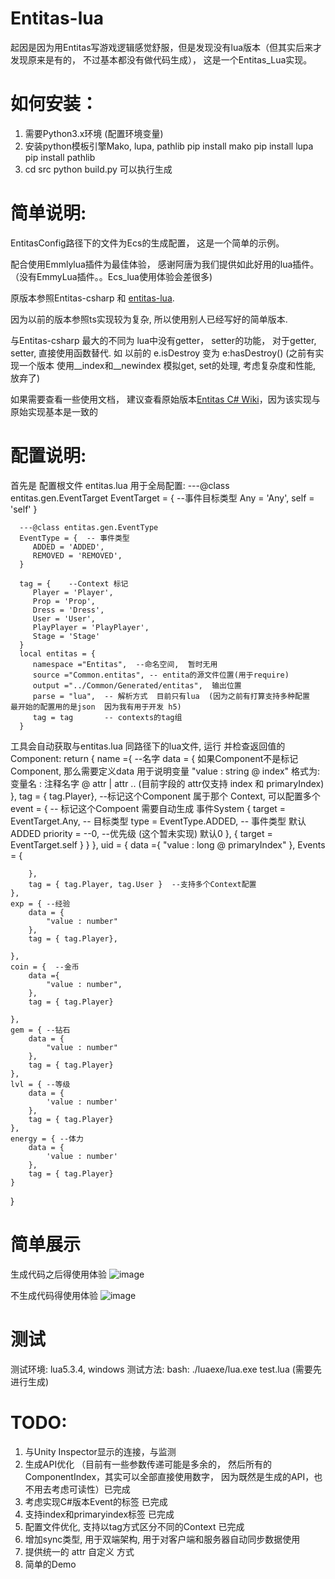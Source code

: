 # Entitas-lua
起因是因为用Entitas写游戏逻辑感觉舒服，但是发现没有lua版本（但其实后来才发现原来是有的， 不过基本都没有做代码生成）， 这是一个Entitas_Lua实现。


# 如何安装：
1. 需要Python3.x环境   (配置环境变量)
2. 安装python模板引擎Mako, lupa, pathlib
   pip install mako
   pip install lupa
   pip install pathlib
3. cd src
   python build.py 可以执行生成




# 简单说明:
EntitasConfig路径下的文件为Ecs的生成配置，  这是一个简单的示例。

配合使用Emmlylua插件为最佳体验， 感谢阿唐为我们提供如此好用的lua插件。（没有EmmyLua插件。。Ecs_lua使用体验会差很多)

原版本参照Entitas-csharp 和 [entitas-lua](https://github.com/sniper00/entitas-lua). 

因为以前的版本参照ts实现较为复杂, 所以使用别人已经写好的简单版本.

与Entitas-csharp 最大的不同为 lua中没有getter， setter的功能， 对于getter, setter,  直接使用函数替代. 
如 以前的 e.isDestroy 变为 e:hasDestroy() (之前有实现一个版本 使用__index和__newindex 模拟get, set的处理, 考虑复杂度和性能, 放弃了)

如果需要查看一些使用文档， 建议查看原始版本[Entitas C# Wiki](https://github.com/sschmid/Entitas-CSharp/wiki)，因为该实现与原始实现基本是一致的


# 配置说明:  
   首先是 配置根文件  entitas.lua  用于全局配置:
   ---@class entitas.gen.EventTarget
      EventTarget = {  --事件目标类型
         Any = 'Any',
         self = 'self'
      }

      ---@class entitas.gen.EventType
      EventType = {  -- 事件类型
         ADDED = 'ADDED',
         REMOVED = 'REMOVED',
      }

      tag = {    --Context 标记
         Player = 'Player',
         Prop = 'Prop',
         Dress = 'Dress',
         User = 'User',
         PlayPlayer = 'PlayPlayer',
         Stage = 'Stage'
      }
      local entitas = {
         namespace ="Entitas",  --命名空间,  暂时无用
         source ="Common.entitas", -- entita的源文件位置(用于require)
         output ="../Common/Generated/entitas",  输出位置
         parse = "lua",  -- 解析方式  目前只有lua  (因为之前有打算支持多种配置  最开始的配置用的是json  因为我有用于开发 h5)
         tag = tag       -- contexts的tag组
      }

  工具会自动获取与entitas.lua 同路径下的lua文件, 运行 并检查返回值的Component:
  return {
    name ={  --名字
        data = {          如果Component不是标记Component, 那么需要定义data 用于说明变量
            "value : string @ index"  格式为:  变量名 : 注释名字 @ attr | attr .. (目前字段的 attr仅支持 index 和 primaryIndex)
        },
        tag = { tag.Player},   --标记这个Component 属于那个 Context, 可以配置多个
        event = {             -- 标记这个Compoent 需要自动生成 事件System
            {
                target = EventTarget.Any, -- 目标类型
                type = EventType.ADDED,   -- 事件类型  默认ADDED
                priority = --0,  --优先级 (这个暂未实现) 默认0
            },
            {
                target = EventTarget.self
            }
        }
    },
    uid = {
		data ={
			"value : long @ primaryIndex"
		},
        Events = {

        },
        tag = { tag.Player, tag.User }  --支持多个Context配置
    },
    exp = { --经验
        data = {
            "value : number"
        },
        tag = { tag.Player},

    },
    coin = {  --金币
        data ={
            "value : number",
        },
        tag = { tag.Player}

    },
    gem = { --钻石
        data = {
            "value : number"
        },
        tag = { tag.Player}
    },
    lvl = { --等级
        data = {
            'value : number'
        },
        tag = { tag.Player}
    },
    energy = { --体力
        data = {
            'value : number'
        },
        tag = { tag.Player}
    }
}



# 简单展示
生成代码之后得使用体验
![image](https://github.com/UpUpLiu/Entitas-lua/blob/master/document/tips.gif)

不生成代码得使用体验
![image](https://github.com/UpUpLiu/Entitas-lua/blob/master/document/noTips.gif)



# 测试
测试环境: lua5.3.4, windows
测试方法: bash: ./luaexe/lua.exe test.lua (需要先进行生成)

# TODO:
1. 与Unity Inspector显示的连接，与监测
2. 生成API优化 （目前有一些参数传递可能是多余的， 然后所有的ComponentIndex，其实可以全部直接使用数字， 因为既然是生成的API，也不用去考虑可读性）已完成
3. 考虑实现C#版本Event的标签   已完成
4. 支持index和primaryindex标签 已完成
6. 配置文件优化, 支持以tag方式区分不同的Context 已完成
7. 增加sync类型,  用于双端架构, 用于对客户端和服务器自动同步数据使用
8. 提供统一的 attr 自定义 方式
9. 简单的Demo

